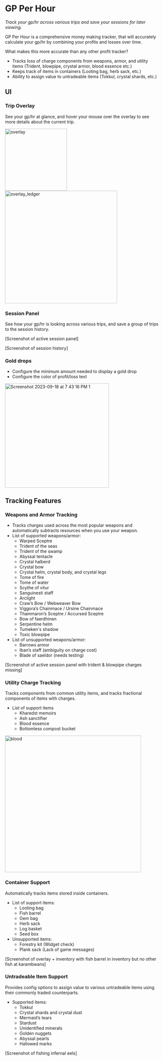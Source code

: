 # GP Per Hour

_Track your gp/hr across various trips and save your sessions for later viewing._

GP Per Hour is a comprehensive money making tracker, that will accurately calculate your gp/hr by combining your profits and losses over time.

What makes this more accurate than any other profit tracker? 
- Tracks loss of charge components from weapons, armor, and utility items (Trident, blowpipe, crystal armor, blood essence etc.)
- Keeps track of items in containers (Looting bag, herb sack, etc.)
- Ability to assign value to untradeable items (Tokkul, crystal shards, etc.)

## UI

### Trip Overlay

See your gp/hr at glance, and hover your mouse over the overlay to see more details about the current trip.

<img width="203" alt="overlay" src="https://github.com/MosheBenZacharia/GP-Per-Hour/assets/12495920/7d0a27ca-fb38-4f9e-8f46-5496f801114c">


<img width="368" alt="overlay_ledger" src="https://github.com/MosheBenZacharia/GP-Per-Hour/assets/12495920/eb98a0fb-2683-4ea2-bc18-f16b57f658a9">


### Session Panel
See how your gp/hr is looking across various trips, and save a group of trips to the session history.

[Screenshot of active session panel]

[Screenshot of session history]

### Gold drops
- Configure the minimum amount needed to display a gold drop
- Configure the color of profit/loss text

<img width="341" alt="Screenshot 2023-09-18 at 7 43 16 PM 1" src="https://github.com/MosheBenZacharia/GP-Per-Hour/assets/12495920/e7d6f834-07ed-4d24-9a78-810018532ffe">


## Tracking Features

### Weapons and Armor Tracking
- Tracks charges used across the most popular weapons and automatically subtracts resources when you use your weapon.
- List of supported weapons/armor:
    - Warped Sceptre
    - Trident of the seas
    - Trident of the swamp
    - Abyssal tentacle
    - Crystal halberd
    - Crystal bow
    - Crystal helm, crystal body, and crystal legs
    - Tome of fire
    - Tome of water
    - Scythe of vitur
    - Sanguinesti staff
    - Arclight
    - Craw’s Bow / Webweaver Bow
    - Viggora’s Chainmace / Ursine Chainmace
    - Thammaron’s Sceptre / Accursed Sceptre
    - Bow of faerdhinen
    - Serpentine helm
    - Tumeken's shadow
    - Toxic blowpipe
- List of unsupported weapons/armor:
    - Barrows armor 
    - Iban’s staff (ambiguity on charge cost)
    - Blade of saeldor (needs testing)

[Screenshot of active session panel with trident & blowpipe charges missing]

### Utility Charge Tracking

Tracks components from common utility items, and tracks fractional components of items with charges.

- List of support items
    - Kharedst memoirs
    - Ash sanctifier
    - Blood essence
    - Bottomless compost bucket

<img width="447" alt="blood" src="https://github.com/MosheBenZacharia/GP-Per-Hour/assets/12495920/5b0babf3-3c5a-49f3-bd94-8a82f8ab21b3">


### Container Support

Automatically tracks items stored inside containers.

- List of support items:
    - Looting bag
    - Fish barrel
    - Gem bag
    - Herb sack
    - Log basket
    - Seed box
- Unsupported items:
    - Forestry kit (Widget check)
    - Plank sack (Lack of game messages)

[Screenshot of overlay + inventory with fish barrel in inventory but no other fish at karambwans]

### Untradeable Item Support

Provides config options to assign value to various untradeable items using their commonly traded counterparts.

- Supported items:
    - Tokkul
    - Crystal shards and crystal dust
    - Mermaid’s tears
    - Stardust
    - Unidentified minerals
    - Golden nuggets
    - Abyssal pearls
    - Hallowed marks

[Screenshot of fishing infernal eels]
